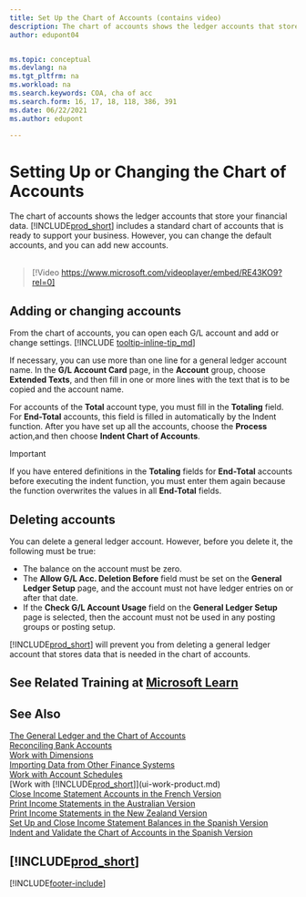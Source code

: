 ```yaml
---
title: Set Up the Chart of Accounts (contains video)
description: The chart of accounts shows the ledger accounts that store your financial data. You can change the default accounts in the COA, and you can add new accounts.
author: edupont04


ms.topic: conceptual
ms.devlang: na
ms.tgt_pltfrm: na
ms.workload: na
ms.search.keywords: COA, cha of acc
ms.search.form: 16, 17, 18, 118, 386, 391
ms.date: 06/22/2021
ms.author: edupont

---
```

# Setting Up or Changing the Chart of Accounts

The chart of accounts shows the ledger accounts that store your financial data. [!INCLUDE[prod_short](includes/prod_short.md)] includes a standard chart of accounts that is ready to support your business.
However, you can change the default accounts, and you can add new accounts.
<br><br>  

> [!Video https://www.microsoft.com/videoplayer/embed/RE43KO9?rel=0]

## Adding or changing accounts

From the chart of accounts, you can open each G/L account and add or change settings. [!INCLUDE [tooltip-inline-tip_md](includes/tooltip-inline-tip_md.md)]  

If necessary, you can use more than one line for a general ledger account name. In the **G/L Account Card** page, in the **Account** group, choose **Extended Texts**, and then fill in one or more lines with the text that is to be copied and the account name.  

For accounts of the **Total** account type, you must fill in the **Totaling** field. For **End-Total** accounts, this field is filled in automatically by the Indent function. After you have set up all the accounts, choose the **Process** action,and then choose **Indent Chart of Accounts**.  

> [!IMPORTANT]
> If you have entered definitions in the **Totaling** fields for **End-Total** accounts before executing the indent function, you must enter them again because the function overwrites the values in all **End-Total** fields.

## Deleting accounts

You can delete a general ledger account. However, before you delete it, the following must be true:  

* The balance on the account must be zero.  
* The **Allow G/L Acc. Deletion Before** field must be set on the **General Ledger Setup** page, and the account must not have ledger entries on or after that date.  
* If the **Check G/L Account Usage** field on the **General Ledger Setup** page is selected, then the account must not be used in any posting groups or posting setup.  

[!INCLUDE[prod_short](includes/prod_short.md)] will prevent you from deleting a general ledger account that stores data that is needed in the chart of accounts.  

## See Related Training at [Microsoft Learn](/learn/modules/chart-accounts-dynamics-365-business-central/index)

## See Also

[The General Ledger and the Chart of Accounts](finance-general-ledger.md)  
[Reconciling Bank Accounts](bank-manage-bank-accounts.md)  
[Work with Dimensions](finance-dimensions.md)  
[Importing Data from Other Finance Systems](across-import-data-configuration-packages.md)  
[Work with Account Schedules](bi-how-work-account-schedule.md)  
[Work with [!INCLUDE[prod_short](includes/prod_short.md)]](ui-work-product.md)  
[Close Income Statement Accounts in the French Version](LocalFunctionality/France/how-to-close-income-statement-accounts.md)  
[Print Income Statements in the Australian Version](LocalFunctionality/Australia/how-to-print-income-statements.md)  
[Print Income Statements in the New Zealand Version](LocalFunctionality/NewZealand/how-to-print-income-statements.md)  
[Set Up and Close Income Statement Balances in the Spanish Version](LocalFunctionality/Spain/how-to-set-up-and-close-income-statement-balances.md)  
[Indent and Validate the Chart of Accounts in the Spanish Version](LocalFunctionality/Spain/how-to-indent-and-validate-chart-of-accounts.md)  

## [!INCLUDE[prod_short](includes/free_trial_md.md)]


[!INCLUDE[footer-include](includes/footer-banner.md)]